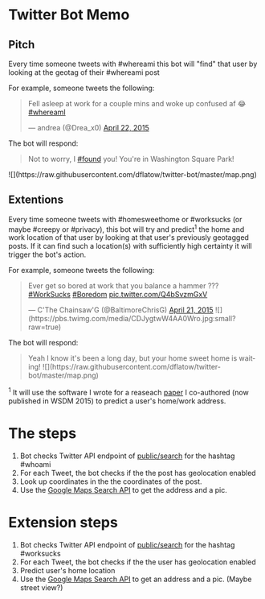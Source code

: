 # Twitter Bot Memo

## Pitch

Every time someone tweets with #whereami this bot will "find" that user by looking at the geotag of their #whereami post

For example, someone tweets the following:

<blockquote class="twitter-tweet" lang="en"><p>Fell asleep at work for a couple mins and woke up confused af 😂 <a href="https://twitter.com/hashtag/whereamI?src=hash">#whereamI</a></p>&mdash; andrea (@Drea_x0) <a href="https://twitter.com/Drea_x0/status/590702114105614338">April 22, 2015</a></blockquote>
<script async src="//platform.twitter.com/widgets.js" charset="utf-8"></script>

The bot will respond:

<blockquote class="twitter-tweet" lang="en"><p>Not to worry, I <a href="https://twitter.com/hashtag/found?src=hash">#found</a> you! You're in Washington Square Park! 
</blockquote>
![](https://raw.githubusercontent.com/dflatow/twitter-bot/master/map.png)
<script async src="//platform.twitter.com/widgets.js" charset="utf-8"></script>

## Extentions

Every time someone tweets with #homesweethome or #worksucks (or maybe #creepy or #privacy), this bot will try and predict<sup>1</sup> the home and work location of that user by looking at that user's previously geotagged posts. If it can find such a location(s) with sufficiently high certainty it will trigger the bot's action.

For example, someone tweets the following:

<blockquote class="twitter-tweet" lang="en"><p>Ever get so bored at work that you balance a hammer ??? <a href="https://twitter.com/hashtag/WorkSucks?src=hash">#WorkSucks</a> <a href="https://twitter.com/hashtag/Boredom?src=hash">#Boredom</a> <a href="http://t.co/Q4bSvzmGxV">pic.twitter.com/Q4bSvzmGxV</a></p>&mdash; C&#39;The Chainsaw&#39;G (@BaltimoreChrisG) <a href="https://twitter.com/BaltimoreChrisG/status/590660413391577089">April 21, 2015</a>
![](https://pbs.twimg.com/media/CDJygtwW4AA0Wro.jpg:small?raw=true)
</blockquote>
<script async src="//platform.twitter.com/widgets.js" charset="utf-8"></script>

The bot will respond:

<blockquote class="twitter-tweet" lang="en"><p>Yeah I know it's been a long day, but your home sweet home is waiting! ![](https://raw.githubusercontent.com/dflatow/twitter-bot/master/map.png)

</blockquote>
<script async src="//platform.twitter.com/widgets.js" charset="utf-8"></script>

<sup>1</sup> It will use the software I wrote for a reaseach [paper](https://github.com/dflatow/WSDM_2015_DEMO/wiki/TOY-DEMO) I co-authored (now published in WSDM  2015) to predict a user's home/work address.

<h1 id="the-steps">The steps</h1>

<ol>
  <li>Bot checks Twitter API endpoint of <a href="https://dev.twitter.com/rest/public/search">public/search</a> for the hashtag #whoami</li>
  <li>For each Tweet, the bot checks if the the post has geolocation enabled</li>
  <li>Look up coordinates in the the coordinates of the post.</li>
  <li>Use the <a href="https://developers.google.com/maps/documentation/embed/guide#search_mode">Google Maps Search API</a> to get the address and a pic.</li>
</ol>


<h1 id="the-steps">Extension steps</h1>

<ol>
  <li>Bot checks Twitter API endpoint of <a href="https://dev.twitter.com/rest/public/search">public/search</a> for the hashtag #worksucks</li>
  <li>For each Tweet, the bot checks if the the user has geolocation enabled</li>
  <li>Predict user's home location</li>
  <li>Use the <a href="https://developers.google.com/maps/documentation/embed/guide#search_mode">Google Maps Search API</a> to get an address and a pic. (Maybe street view?)</li>
</ol>